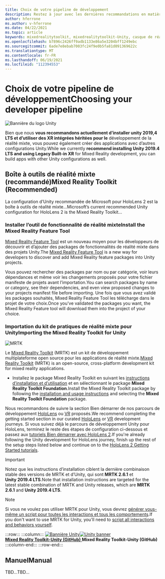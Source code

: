 ```yaml
---
title: Choix de votre pipeline de développement
description: Restez à jour avec les dernières recommandations en matière de pipeline de développement Unity pour le développement d’applications HoloLens.
author: hferrone
ms.author: v-hferrone
ms.date: 04/22/2021
ms.topic: article
keywords: mixedrealitytoolkit, mixedrealitytoolkit-Unity, casque de réalité mixte, casque Windows Mixed Reality, casque de réalité virtuelle, Unity
ms.openlocfilehash: b7896c2426ff9adb1133e86a5e3204bff1249ebc
ms.sourcegitcommit: 6ade7e8ebab7003fc24f9e0b5fa81d091369622c
ms.translationtype: MT
ms.contentlocale: fr-FR
ms.lasthandoff: 06/19/2021
ms.locfileid: "112394553"
---
```

# <a name="choosing-your-developer-pipeline"></a><span data-ttu-id="f9ec7-104">Choix de votre pipeline de développement</span><span class="sxs-lookup"><span data-stu-id="f9ec7-104">Choosing your developer pipeline</span></span>

![Bannière du logo Unity](../images/unity_logo_banner.png)<br>

<span data-ttu-id="f9ec7-106">Bien que nous **vous recommandons actuellement d’installer unity 2019,4 LTS et d’utiliser des XR intégrées héritées pour le** développement de la réalité mixte, vous pouvez également créer des applications avec d’autres configurations Unity.</span><span class="sxs-lookup"><span data-stu-id="f9ec7-106">While we currently **recommend installing Unity 2019.4 LTS and using Legacy Built-in XR** for Mixed Reality development, you can build apps with other Unity configurations as well.</span></span>

## <a name="mixed-reality-toolkit-recommended"></a><span data-ttu-id="f9ec7-107">Boîte à outils de réalité mixte (recommandé)</span><span class="sxs-lookup"><span data-stu-id="f9ec7-107">Mixed Reality Toolkit (Recommended)</span></span>

<span data-ttu-id="f9ec7-108">La configuration d’Unity recommandée de Microsoft pour HoloLens 2 est la boîte à outils de réalité mixte...</span><span class="sxs-lookup"><span data-stu-id="f9ec7-108">Microsoft’s current recommended Unity configuration for HoloLens 2 is the Mixed Reality Toolkit...</span></span>

### <a name="install-the-mixed-reality-feature-tool"></a><span data-ttu-id="f9ec7-109">Installer l’outil de fonctionnalité de réalité mixte</span><span class="sxs-lookup"><span data-stu-id="f9ec7-109">Install the Mixed Reality Feature Tool</span></span>

<span data-ttu-id="f9ec7-110">[Mixed Reality Feature Tool](welcome-to-mr-feature-tool.md) est un nouveau moyen pour les développeurs de découvrir et d’ajouter des packages de fonctionnalités de réalité mixte dans des projets Unity.</span><span class="sxs-lookup"><span data-stu-id="f9ec7-110">The [Mixed Reality Feature Tool](welcome-to-mr-feature-tool.md) is a new way for developers to discover and add Mixed Reality feature packages into Unity projects.</span></span> 

<span data-ttu-id="f9ec7-111">Vous pouvez rechercher des packages par nom ou par catégorie, voir leurs dépendances et même voir les changements proposés pour votre fichier manifeste de projets avant l’importation.</span><span class="sxs-lookup"><span data-stu-id="f9ec7-111">You can search packages by name or category, see their dependencies, and even view proposed changes to your projects manifest file before importing.</span></span> <span data-ttu-id="f9ec7-112">Une fois que vous avez validé les packages souhaités, Mixed Reality Feature Tool les télécharge dans le projet de votre choix.</span><span class="sxs-lookup"><span data-stu-id="f9ec7-112">Once you've validated the packages you want, the Mixed Reality Feature tool will download them into the project of your choice.</span></span>

### <a name="importing-the-mixed-reality-toolkit-for-unity"></a><span data-ttu-id="f9ec7-113">Importation du kit de pratiques de réalité mixte pour Unity</span><span class="sxs-lookup"><span data-stu-id="f9ec7-113">Importing the Mixed Reality Toolkit for Unity</span></span>

![MRTK](../../design/images/MRTK_UX_Hero.png)

<span data-ttu-id="f9ec7-115">Le [Mixed Reality Toolkit](mrtk-getting-started.md) (MRTK) est un kit de développement multiplateforme open source pour les applications de réalité mixte.</span><span class="sxs-lookup"><span data-stu-id="f9ec7-115">[Mixed Reality Toolkit](mrtk-getting-started.md) (MRTK) is an open-source, cross-platform development kit for mixed reality applications.</span></span> 

* <span data-ttu-id="f9ec7-116">Installez le package Mixed Reality Toolkit en suivant les [instructions d’installation et d’utilisation](welcome-to-mr-feature-tool.md#system-requirements) et en sélectionnant le package **Mixed Reality Toolkit Foundation**.</span><span class="sxs-lookup"><span data-stu-id="f9ec7-116">Install the Mixed Reality Toolkit package by following the [installation and usage instructions](welcome-to-mr-feature-tool.md#system-requirements) and selecting the **Mixed Reality Toolkit Foundation** package.</span></span>

<span data-ttu-id="f9ec7-117">Nous recommandons de suivre la section Bien démarrer de nos parcours de développement [HoloLens](unity-development-overview.md#1-getting-started) ou [VR](unity-development-wmr-overview.md#1-getting-started) proposés.</span><span class="sxs-lookup"><span data-stu-id="f9ec7-117">We recommend completing the getting started section in our curated [HoloLens](unity-development-overview.md#1-getting-started) or [VR](unity-development-wmr-overview.md#1-getting-started) development journeys.</span></span> <span data-ttu-id="f9ec7-118">Si vous suivez déjà le parcours de développement Unity pour HoloLens, terminez le reste des étapes de configuration ci-dessous et passez aux [tutoriels Bien démarrer avec HoloLens 2](tutorials/mr-learning-base-01.md).</span><span class="sxs-lookup"><span data-stu-id="f9ec7-118">If you're already following the Unity development for HoloLens journey, finish up the rest of the setup steps listed below and continue on to the [HoloLens 2 Getting Started tutorials](tutorials/mr-learning-base-01.md).</span></span>

> [!IMPORTANT]
> <span data-ttu-id="f9ec7-119">Notez que les instructions d’installation ciblent la dernière combinaison stable des versions de MRTK et d’Unity, qui sont **MRTK 2.6.1** et **Unity 2019.4 LTS**.</span><span class="sxs-lookup"><span data-stu-id="f9ec7-119">Note that installation instructions are targeted for the latest stable combination of MRTK and Unity releases, which are **MRTK 2.6.1** and **Unity 2019.4 LTS**.</span></span>

> [!NOTE]
> <span data-ttu-id="f9ec7-120">Si vous ne voulez pas utiliser MRTK pour Unity, vous devrez [générer vous-même un script pour toutes les interactions et tous les comportements](configure-unity-project.md).</span><span class="sxs-lookup"><span data-stu-id="f9ec7-120">If you don't want to use MRTK for Unity, you'll need to [script all interactions and behaviors yourself](configure-unity-project.md).</span></span>

:::row:::
    :::column:::
        <span data-ttu-id="f9ec7-121"><a href="https://github.com/Microsoft/MixedRealityToolkit-Unity" target="_blank">![Bannière Unity](../images/MRTK-Unity-Banner.png)</span><span class="sxs-lookup"><span data-stu-id="f9ec7-121"><a href="https://github.com/Microsoft/MixedRealityToolkit-Unity" target="_blank">![Unity banner](../images/MRTK-Unity-Banner.png)</span></span><br><span data-ttu-id="f9ec7-122">**Mixed Reality Toolkit-Unity (GitHub)** </a></span><span class="sxs-lookup"><span data-stu-id="f9ec7-122">**Mixed Reality Toolkit-Unity (GitHub)**</a></span></span><br>
    :::column-end:::
:::row-end:::

## <a name="manual"></a><span data-ttu-id="f9ec7-123">Manuel</span><span class="sxs-lookup"><span data-stu-id="f9ec7-123">Manual</span></span> 

<span data-ttu-id="f9ec7-124">TBD...</span><span class="sxs-lookup"><span data-stu-id="f9ec7-124">TBD...</span></span>